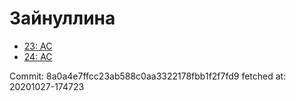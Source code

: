 # Зайнуллина
- [23: AC](23.md)
- [24: AC](24.md)

Commit: 8a0a4e7ffcc23ab588c0aa3322178fbb1f2f7fd9
 fetched at: 20201027-174723
